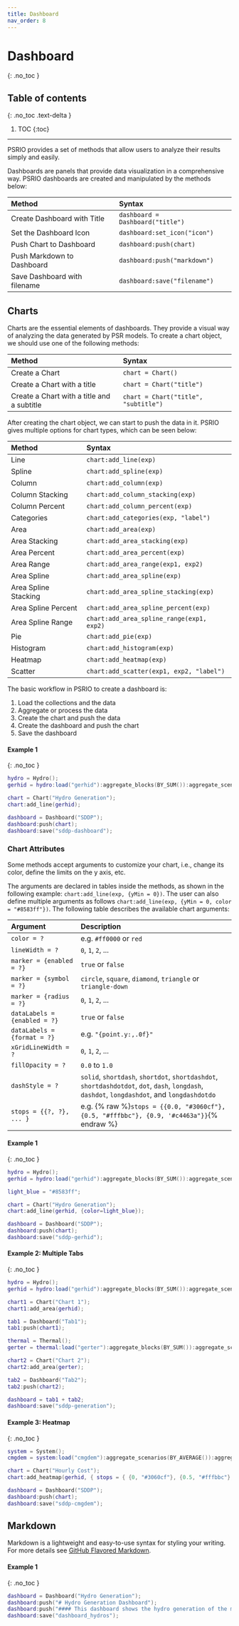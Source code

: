 ```yaml
---
title: Dashboard
nav_order: 8
---
```


# Dashboard
{: .no_toc }

## Table of contents
{: .no_toc .text-delta }

1. TOC
{:toc}

---

PSRIO provides a set of methods that allow users to analyze their results simply and easily.

Dashboards are panels that provide data visualization in a comprehensive way. PSRIO dashboards are created and manipulated by the methods below: 

| Method                            | Syntax                                                          |
|:----------------------------------|:----------------------------------------------------------------|
| Create Dashboard with Title       | `dashboard = Dashboard("title")`                                |
| Set the Dashboard Icon            | `dashboard:set_icon("icon")`                                    |
| Push Chart to Dashboard           | `dashboard:push(chart)`                                         |
| Push Markdown to Dashboard        | `dashboard:push("markdown")`                                    |
| Save Dashboard with filename      | `dashboard:save("filename")`                                    |

## Charts

Charts are the essential elements of dashboards. They provide a visual way of analyzing the data generated by PSR models. To create a chart object, we should use one of the following methods:

| Method                                     | Syntax                               |
|:-------------------------------------------|:-------------------------------------|
| Create a Chart                             | `chart = Chart()`                    |
| Create a Chart with a title                | `chart = Chart("title")`             |
| Create a Chart with a title and a subtitle | `chart = Chart("title", "subtitle")` |

After creating the chart object, we can start to push the data in it. PSRIO gives multiple options for chart types, which can be seen below:

| Method                         | Syntax                                            |
|:-------------------------------|:--------------------------------------------------|
| Line                           | `chart:add_line(exp)`                             |
| Spline                         | `chart:add_spline(exp)`                           |
| Column                         | `chart:add_column(exp)`                           |
| Column Stacking                | `chart:add_column_stacking(exp)`                  |
| Column Percent                 | `chart:add_column_percent(exp)`                   |
| Categories                     | `chart:add_categories(exp, "label")`              |
| Area                           | `chart:add_area(exp)`                             |
| Area Stacking                  | `chart:add_area_stacking(exp)`                    |
| Area Percent                   | `chart:add_area_percent(exp)`                     |
| Area Range                     | `chart:add_area_range(exp1, exp2)`                |
| Area Spline                    | `chart:add_area_spline(exp)`                      |
| Area Spline Stacking           | `chart:add_area_spline_stacking(exp)`             |
| Area Spline Percent            | `chart:add_area_spline_percent(exp)`              |
| Area Spline Range              | `chart:add_area_spline_range(exp1, exp2)`         |
| Pie                            | `chart:add_pie(exp)`                              |
| Histogram                      | `chart:add_histogram(exp)`                        |
| Heatmap                        | `chart:add_heatmap(exp)`                          |
| Scatter                        | `chart:add_scatter(exp1, exp2, "label")`          |

The basic workflow in PSRIO to create a dashboard is:

1. Load the collections and the data
2. Aggregate or process the data
3. Create the chart and push the data
4. Create the dashboard and push the chart
5. Save the dashboard

#### Example 1
{: .no_toc }

``` lua
hydro = Hydro();
gerhid = hydro:load("gerhid"):aggregate_blocks(BY_SUM()):aggregate_scenarios(BY_AVERAGE());

chart = Chart("Hydro Generation");
chart:add_line(gerhid);

dashboard = Dashboard("SDDP");
dashboard:push(chart);
dashboard:save("sddp-dashboard");
```

### Chart Attributes

Some methods accept arguments to customize your chart, i.e., change its color, define the limits on the y axis, etc.

The arguments are declared in tables inside the methods, as shown in the following example:
`chart:add_line(exp, {yMin = 0})`. The user can also define multiple arguments as follows `chart:add_line(exp, {yMin = 0, color = "#8583ff"})`. The following table describes the available chart arguments:

| Argument                     | Description                                                                                                                                   |
|:-----------------------------|:----------------------------------------------------------------------------------------------------------------------------------------------|
| `color = ?`                  | e.g. `#ff0000` or `red`                                                                                                                       |
| `lineWidth = ?`              | `0`, `1`, `2`, ...                                                                                                                            |
| `marker = {enabled = ?}`     | `true` or `false`                                                                                                                             |
| `marker = {symbol = ?}`      | `circle`, `square`, `diamond`, `triangle` or `triangle-down`                                                                                  |
| `marker = {radius = ?}`      | `0`, `1`, `2`, ...                                                                                                                            |
| `dataLabels = {enabled = ?}` | `true` or `false`                                                                                                                             |
| `dataLabels = {format = ?}`  | e.g. `"{point.y:,.0f}"`                                                                                                                       |
| `xGridLineWidth = ?`         | `0`, `1`, `2`, ...                                                                                                                            |
| `fillOpacity = ?`            | `0.0` to `1.0`                                                                                                                                |
| `dashStyle = ?`              | `solid`, `shortdash`, `shortdot`, `shortdashdot`, `shortdashdotdot`, `dot`, `dash`, `longdash`, `dashdot`, `longdashdot`, and `longdashdotdo` |
| `stops = {{?, ?}, ... }`     | e.g. {% raw %}`stops = {{0.0, "#3060cf"}, {0.5, "#fffbbc"}, {0.9, '#c4463a"}}`{% endraw %}                                                    |

#### Example 1
{: .no_toc }

```lua
hydro = Hydro();
gerhid = hydro:load("gerhid"):aggregate_blocks(BY_SUM()):aggregate_scenarios(BY_AVERAGE());

light_blue = "#8583ff";

chart = Chart("Hydro Generation");
chart:add_line(gerhid, {color=light_blue});

dashboard = Dashboard("SDDP");
dashboard:push(chart);
dashboard:save("sddp-gerhid");
```

#### Example 2: Multiple Tabs
{: .no_toc }

```lua
hydro = Hydro();
gerhid = hydro:load("gerhid"):aggregate_blocks(BY_SUM()):aggregate_scenarios(BY_AVERAGE());

chart1 = Chart("Chart 1");
chart1:add_area(gerhid);

tab1 = Dashboard("Tab1");
tab1:push(chart1);

thermal = Thermal();
gerter = thermal:load("gerter"):aggregate_blocks(BY_SUM()):aggregate_scenarios(BY_AVERAGE());

chart2 = Chart("Chart 2");
chart2:add_area(gerter);

tab2 = Dashboard("Tab2");
tab2:push(chart2);

dashboard = tab1 + tab2;
dashboard:save("sddp-generation");
```

#### Example 3: Heatmap
{: .no_toc }

```lua
system = System();
cmgdem = system:load("cmgdem"):aggregate_scenarios(BY_AVERAGE()):aggregate_agents(BY_SUM(), "Load Marginal Cost");

chart = Chart("Hourly Cost");
chart:add_heatmap(gerhid, { stops = { {0, "#3060cf"}, {0.5, "#fffbbc"}, {0.9, "#c4463a"},{1, "#c4463a"} } });

dashboard = Dashboard("SDDP");
dashboard:push(chart);
dashboard:save("sddp-cmgdem");
```

## Markdown

Markdown is a lightweight and easy-to-use syntax for styling your writing. For more details see [GitHub Flavored Markdown](https://guides.github.com/features/mastering-markdown/).

#### Example 1
{: .no_toc }

```lua
dashboard = Dashboard("Hydro Generation"); 
dashboard:push("# Hydro Generation Dashboard");
dashboard:push("#### This dashboard shows the hydro generation of the main hydropower plants in Brazil.");
dashboard:save("dashboard_hydros");
```
<!-- ```markdown
Syntax highlighted code block

# Header 1
## Header 2
### Header 3

- Bulleted
- List

1. Numbered
2. List

**Bold** and _Italic_ and `Code` text

[Link](url) and ![Image](src)
``` -->